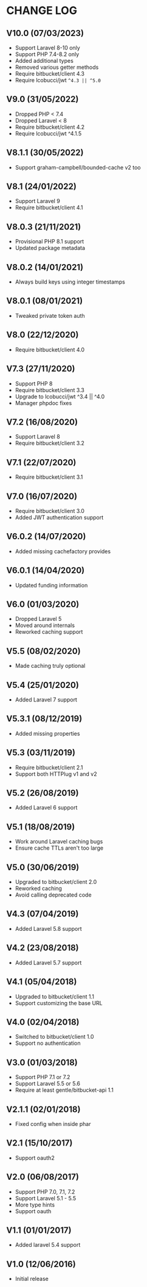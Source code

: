 CHANGE LOG
==========


## V10.0 (07/03/2023)

* Support Laravel 8-10 only
* Support PHP 7.4-8.2 only
* Added additional types
* Removed various getter methods
* Require bitbucket/client 4.3
* Require lcobucci/jwt `^4.3 || ^5.0`


## V9.0 (31/05/2022)

* Dropped PHP < 7.4
* Dropped Laravel < 8
* Require bitbucket/client 4.2
* Require lcobucci/jwt ^4.1.5


## V8.1.1 (30/05/2022)

* Support graham-campbell/bounded-cache v2 too


## V8.1 (24/01/2022)

* Support Laravel 9
* Require bitbucket/client 4.1


## V8.0.3 (21/11/2021)

* Provisional PHP 8.1 support
* Updated package metadata


## V8.0.2 (14/01/2021)

* Always build keys using integer timestamps


## V8.0.1 (08/01/2021)

* Tweaked private token auth


## V8.0 (22/12/2020)

* Require bitbucket/client 4.0


## V7.3 (27/11/2020)

* Support PHP 8
* Require bitbucket/client 3.3
* Upgrade to lcobucci/jwt ^3.4 || ^4.0
* Manager phpdoc fixes


## V7.2 (16/08/2020)

* Support Laravel 8
* Require bitbucket/client 3.2


## V7.1 (22/07/2020)

* Require bitbucket/client 3.1


## V7.0 (16/07/2020)

* Require bitbucket/client 3.0
* Added JWT authentication support


## V6.0.2 (14/07/2020)

* Added missing cachefactory provides


## V6.0.1 (14/04/2020)

* Updated funding information


## V6.0 (01/03/2020)

* Dropped Laravel 5
* Moved around internals
* Reworked caching support


## V5.5 (08/02/2020)

* Made caching truly optional


## V5.4 (25/01/2020)

* Added Laravel 7 support


## V5.3.1 (08/12/2019)

* Added missing properties


## V5.3 (03/11/2019)

* Require bitbucket/client 2.1
* Support both HTTPlug v1 and v2


## V5.2 (26/08/2019)

* Added Laravel 6 support


## V5.1 (18/08/2019)

* Work around Laravel caching bugs
* Ensure cache TTLs aren't too large


## V5.0 (30/06/2019)

* Upgraded to bitbucket/client 2.0
* Reworked caching
* Avoid calling deprecated code


## V4.3 (07/04/2019)

* Added Laravel 5.8 support


## V4.2 (23/08/2018)

* Added Laravel 5.7 support


## V4.1 (05/04/2018)

* Upgraded to bitbucket/client 1.1
* Support customizing the base URL


## V4.0 (02/04/2018)

* Switched to bitbucket/client 1.0
* Support no authentication


## V3.0 (01/03/2018)

* Support PHP 7.1 or 7.2
* Support Laravel 5.5 or 5.6
* Require at least gentle/bitbucket-api 1.1


## V2.1.1 (02/01/2018)

* Fixed config when inside phar


## V2.1 (15/10/2017)

* Support oauth2


## V2.0 (06/08/2017)

* Support PHP 7.0, 7.1, 7.2
* Support Laravel 5.1 - 5.5
* More type hints
* Support oauth


## V1.1 (01/01/2017)

* Added laravel 5.4 support


## V1.0 (12/06/2016)

* Initial release
